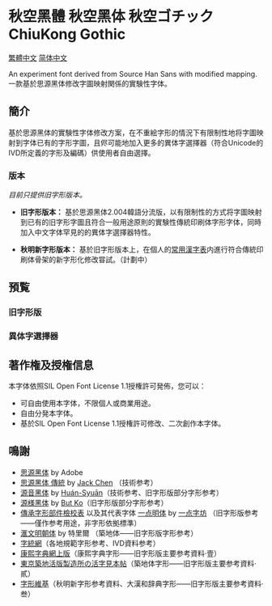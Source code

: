 # 秋空黑體 秋空黑体 秋空ゴチック ChiuKong Gothic
[繁體中文](https://github.com/ChiuMing-Neko/ChiuKongGothic) [简体中文](https://github.com/ChiuMing-Neko/ChiuKongGothic)

An experiment font derived from Source Han Sans with modified mapping. 一款基於思源黑体修改字圖映射関係的實験性字体。 
## 簡介
基於思源黑体的實験性字体修改方案，在不重絵字形的情況下有限制性地将字圖映射到字体已有的字形字圖，且侭可能地加入更多的異体字選擇器（符合Unicode的IVD所定義的字形及編碼）供使用者自由選擇。
### 版本
  _目前只提供旧字形版本。_

- **旧字形版本：** 基於思源黑体2.004韓語分流版，以有限制性的方式将字圖映射到已有的旧字形字圖且符合一般用途原則的實験性傳統印刷体字形字体，同時加入中文字体罕見的的異体字選擇器特性。

- **秋明新字形版本：** 基於旧字形版本上，在個人的[常用漢字表](https://glyphwiki.org/wiki/Group:chiuming-neko_cm-chara-list)内進行符合傳統印刷体骨架的新字形化修改甞試。（計劃中）

## 預覧
### 旧字形版
### 異体字選擇器

## 著作権及授権信息
本字体依照SIL Open Font License 1.1授権許可発佈，您可以：
- 可自由使用本字体，不限個人或商業用途。
- 自由分発本字体。
- 基於SIL Open Font License 1.1授権許可修改、二次創作本字体。

## 鳴謝
- [思源黑体](https://github.com/adobe-fonts/source-han-sans) by Adobe
- [思源黑体 傳統](https://github.com/redchenjs/source-han-sans-classic) by [Jack Chen](https://github.com/redchenjs) （技術参考）
- [源音黑体](https://github.com/MoneMizuno/Genne-Gothic) by [Huán-Syuān](https://github.com/MoneMizuno)（技術参考、旧字形版部分字形参考）
- [源様黑体](https://github.com/ButTaiwan/genyog-font) by [But Ko](https://github.com/ButTaiwan)（旧字形版部分字形参考）
- [傳承字形部件檢校表](https://github.com/ichitenfont/inheritedglyphs) 以及其代表字体 [一点明体](https://github.com/ichitenfont/I.Ming) by [一点字坊](https://github.com/ichitenfont) （旧字形版参考——僅作参考用途，非字形依拠標準）
- [滙文明朝体](https://zhuanlan.zhihu.com/p/344103391) by 特里爾 （築地体——旧字形版字形参考）
- [字統網](http://zi.tools)（各地規範字形参考、IVD資料参考）
- [康熙字典網上版](https://www.kangxizidian.com/)（康熙字典字形——旧字形版主要参考資料·壹）
- [東京築地活版製造所の活字見本帖](http://www.asahi-net.or.jp/~sd5a-ucd/Tsukiji-5go-S11-Specimenbook.html)（築地体字形——旧字形版主要参考資料·貳）
- [字形維基](https://glyphwiki.org/)（秋明新字形参考資料、大漢和辞典字形——旧字形版主要参考資料·叁）
